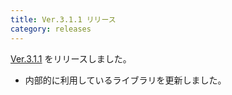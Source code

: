 ```yaml
---
title: Ver.3.1.1 リリース
category: releases
---
```


[Ver.3.1.1](https://github.com/nay/kozuchi/releases/tag/release-3.1.1) をリリースしました。

* 内部的に利用しているライブラリを更新しました。
